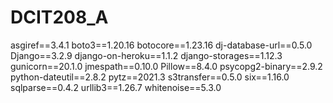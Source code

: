 # DCIT208_A
asgiref==3.4.1
boto3==1.20.16
botocore==1.23.16
dj-database-url==0.5.0
Django==3.2.9
django-on-heroku==1.1.2
django-storages==1.12.3
gunicorn==20.1.0
jmespath==0.10.0
Pillow==8.4.0
psycopg2-binary==2.9.2
python-dateutil==2.8.2
pytz==2021.3
s3transfer==0.5.0
six==1.16.0
sqlparse==0.4.2
urllib3==1.26.7
whitenoise==5.3.0
